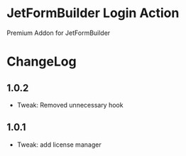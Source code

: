 # JetFormBuilder Login Action
Premium Addon for JetFormBuilder

# ChangeLog

## 1.0.2
* Tweak: Removed unnecessary hook

## 1.0.1
* Tweak: add license manager